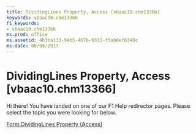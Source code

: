 ```yaml
---
title: DividingLines Property, Access [vbaac10.chm13366]
keywords: vbaac10.chm13366
f1_keywords:
- vbaac10.chm13366
ms.prod: office
ms.assetid: 4b3ba133-94b5-467b-9311-f5ab8ef6340c
ms.date: 06/08/2017
---
```



# DividingLines Property, Access [vbaac10.chm13366]

Hi there! You have landed on one of our F1 Help redirector pages. Please select the topic you were looking for below.

[Form.DividingLines Property (Access)](http://msdn.microsoft.com/library/f8c62451-ccde-43f9-91f6-cdef38571c54%28Office.15%29.aspx)

